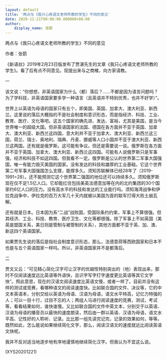 ```yaml
---
layout: default
title: '两点与《我只心疼语文老师所教的学生》不同的意见'
date: 2020-12-21T00:00:00.000000+08:00
author:
    display_name: 张箭
---
```


两点与《我只心疼语文老师所教的学生》不同的意见

作者：张箭

《新语丝》2019年2月23日版发布了贾湛先生的文章《我只心疼语文老师所教的学生》。看了后有点不同意见。现提出来与之商榷，向方家请教。

一

该文说：“你想想，非英语国家为什么（都）落后？……不都是因为语言问题吗？为了学科技，非英语国家要多学一种语言（且英语并不特别优秀，也并不好学）”。

世界上以英语为母语的国家只有五个，即美国、英国、加拿大、澳大利亚、新西兰。这里说的落后大概指的不是社会制度和意识形态，而是指经济、科技、工业、教育、医疗、文化等吧。这五个国家的确先进、发达、富裕，尤其是美国，是当今世界唯一的超级大国。但非英语国家的法国、德国在各方面并不亚于英国、加拿大、澳大利亚、新西兰这四国，意大利并不亚于加拿大、澳大利亚、新西兰这三国，荷兰、瑞士、奥地利、瑞典、丹麦、挪威等人口小国并不亚于澳大利亚、新西兰这两国。还有就是俄罗斯。这可能有争议。但还是需要说一说。俄罗斯在各方面并不亚于英国、加拿大、澳大利亚、新西兰这四国。可能有人说俄罗斯只是军事强，经济和科技不如这四国。但我看不一定。俄罗斯是公认的世界第二军事大国强国，唯一有能力毁灭美国的国家。没有发达的科技和雄厚的工业基础，它这个世界第二号军事大国强国怎么支撑，能撑多久。须知苏联解体已经28年了（2019-1991=28）。还不能预测它这个世界第二强国的地位还可以持续多久。须知俄罗斯现在仅不足1.5亿人口。它却能扛住包括美英法德意加等在内的北约集团的30个国家约6亿人口的压力。没有高水平的科技和发达的工业能行吗。须知海湾战争和伊拉克战争中，伊拉克的百万大军几十天内就被以美国为首的联军打得大败土崩瓦解。

还有就是日本。日本因为系“二战”战败国，受国际条约约束，军事上不算很强。但其经济、工业、科技、教育、医疗卫生、文化等都很强。除了军事上不如英国（美英是盟国关系，美日则是管制与被管制的关系），其他方面都不亚于英、加、澳、新这四个英语国家。

如果贾先生说的落后是指社会制度意识形态，那么，法德意荷等西欧国家和日本不也是与五个英语国家一样吗。所以，非英语国家并不是都落后。

二

贾文又云：“可见精心简化汉字可让汉字的优越性特别突出的（地）表现出来，那时不仅阅读速度远比英语等外语快，且识字写字打字速度更比英语等其它文字快”。照此意思，现在的汉语文阅读速度比英语文慢，或者一样了。目前并没有这样的测试或竞赛，看哪种语文的阅读速度快。比如联合国的文件、决议等，它的中文本英语本，分别交给以英语为母语、汉语为母语，语文水平特高，记忆力特强的人；可以一目十行，过目不忘的人；两组人马进行阅读速度的竞赛，测试，考试等，看看结果如何，谁快谁慢。又比如联合国的文件中英文本，分别交于以英语、汉语为母语的播音员以最快的速度朗读，然后由一群以英语、汉语为母语，语文水平高、记性好的人聆听、记录。比比那一组先读完记完，记录的效果如何，等等。既然如此，怎么能说如果继续简化文字，那么，阅读汉语文的速度就远比阅读英语文快呢。

我并不反对适当地逐步地有序地谨慎地继续简化汉字。但我认为不宜这么说。

(XYS20201221)

